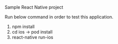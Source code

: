 Sample React Native project

Run below command in order to test this application.

1. npm install
2. cd ios  -> pod install
3. react-native run-ios


